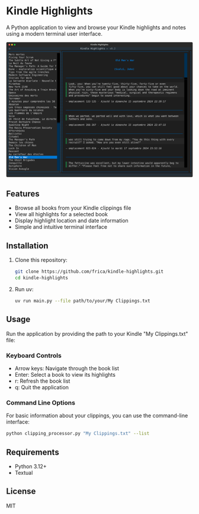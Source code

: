 # Kindle Highlights

A Python application to view and browse your Kindle highlights and notes using a modern terminal user interface.

![Application screenshot](screenshot.svg)

## Features

- Browse all books from your Kindle clippings file
- View all highlights for a selected book
- Display highlight location and date information
- Simple and intuitive terminal interface

## Installation

1. Clone this repository:
   ```bash
   git clone https://github.com/frica/kindle-highlights.git
   cd kindle-highlights
   
2. Run uv:
   ```bash
   uv run main.py --file path/to/your/My Clippings.txt

## Usage
Run the application by providing the path to your Kindle "My Clippings.txt" file:

### Keyboard Controls
* Arrow keys: Navigate through the book list
* Enter: Select a book to view its highlights
* r: Refresh the book list
* q: Quit the application

### Command Line Options

For basic information about your clippings, you can use the command-line interface:
    
```bash
python clipping_processor.py "My Clippings.txt" --list
```

## Requirements
* Python 3.12+
* Textual

## License
MIT